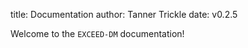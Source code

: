 title: Documentation
author: Tanner Trickle
date: v0.2.5

Welcome to the `EXCEED-DM` documentation!


